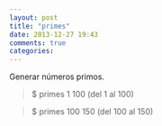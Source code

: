 ```yaml
---
layout: post
title: "primes"
date: 2013-12-27 19:43
comments: true
categories: 
---
```

Generar números primos.

>$ primes 1 100 (del 1 al 100)

>$ primes 100 150 (del 100 al 150)

